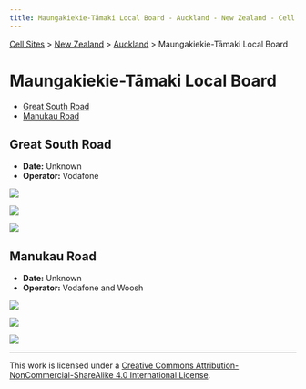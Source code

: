 ```yaml
---
title: Maungakiekie-Tāmaki Local Board - Auckland - New Zealand - Cell Sites
---
```


[Cell Sites](../../../) > [New Zealand](../../) > [Auckland](../) > Maungakiekie-Tāmaki Local Board

# Maungakiekie-Tāmaki Local Board

* [Great South Road](#great-south-road)
* [Manukau Road](#manukau-road)

## Great South Road

* **Date:** Unknown
* **Operator:** Vodafone

![](https://f001.backblazeb2.com/file/CellSites/NZ/AUK/Maungakiekie-T%C4%81maki/20171114-130426.jpg)

![](https://f001.backblazeb2.com/file/CellSites/NZ/AUK/Maungakiekie-T%C4%81maki/20171118-195500.jpg)

![](https://f001.backblazeb2.com/file/CellSites/NZ/AUK/Maungakiekie-T%C4%81maki/20171118-195501.jpg)

## Manukau Road

* **Date:** Unknown
* **Operator:** Vodafone and Woosh

![](https://f001.backblazeb2.com/file/CellSites/NZ/AUK/Maungakiekie-T%C4%81maki/20171114-130233a.jpg)

![](https://f001.backblazeb2.com/file/CellSites/NZ/AUK/Maungakiekie-T%C4%81maki/20171114-142409.jpg)

![](https://f001.backblazeb2.com/file/CellSites/NZ/AUK/Maungakiekie-T%C4%81maki/20171114-130233.jpg)

---

This work is licensed under a [Creative Commons Attribution-NonCommercial-ShareAlike 4.0 International License](http://creativecommons.org/licenses/by-nc-sa/4.0/).
